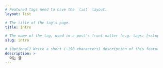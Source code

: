 ```yaml
---
# Featured tags need to have the `list` layout.
layout: list

# The title of the tag's page.
title: Intro

# The name of the tag, used in a post's front matter (e.g. tags: [<slug>]).
slug: intro

# (Optional) Write a short (~150 characters) description of this featured tag.
description: >
  여는 글
---
```


